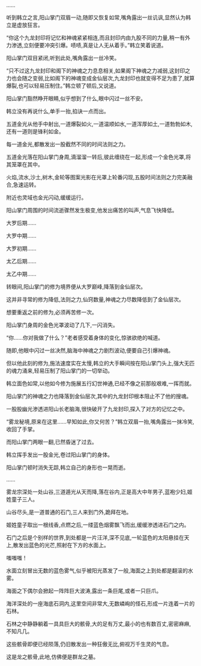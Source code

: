 
……

听到韩立之言,阳山掌门双眉一动,随即又恢复如常,嘴角露出一丝讥讽,显然认为韩立是虚放狂言。

“你这个九龙封印将记忆和神魂紧紧相连,而且封印内由九股不同的力量,稍一有外力渗透,立刻便要冲突引爆。啧啧,真是让人无从着手。”韩立笑着说道。

阳山掌门双目紧闭,听到此处,嘴角露出一丝冷笑。

“只不过这九龙封印和阁下的神魂之力息息相关,如果阁下神魂之力减弱,这封印之力也会随之变弱,比如阁下的神魂变成金仙层次,九龙封印也就变得不足为患了,就算爆裂,也可以轻易压制住。”韩立顿了顿后,又说道。

阳山掌门豁然睁开眼睛,似乎想到了什么,眼中闪过一丝不安。

韩立没有再说什么,单手一抬,掐诀一点而出。

五道金光从他手中射出,一道爆裂如火,一道温顺如水,一道浑厚如土,一道勃勃如木,还有一道则是锋利如金。

每一道金光,都散发出一股截然不同的时间法则之力。

五道金光落在阳山掌门身周,滴溜溜一转后,彼此缠绕在一起,形成一个金色光罩,将其笼罩在其中。

火焰,流水,沙土,树木,金轮等图案光影在光罩上轮番闪现,五股时间法则之力完美融合,急速运转。

附近也灵域也金光闪动,缓缓运行。

阳山掌门周围的时间流逝骤然发生极变,他发出痛苦的叫声,气息飞快降低。

大罗后期……

大罗中期……

大罗初期……

太乙后期……

太乙中期……

转眼间,阳山掌门的修为境界便从大罗巅峰,降落到金仙层次。

这并非寻常的修为降低,法则之力,仙窍数量,神魂之力尽数降低到了金仙层次。

想要重返之前的修为,必须再苦修一次。

阳山掌门身周的金色光罩波动了几下,一闪消失。

“你……你对我做了什么？”老者感受着身体的变化,惊骇欲绝的喊道。

随即,他眼中闪过一丝决然,脑海中神魂之力剧烈波动,便要自己引爆神魂。

但以他此刻的修为,施法速度实在太慢,韩立的大手瞬间按在阳山掌门头上,强大无匹的魂力涌来,轻易压制了阳山掌门的一切举动。

韩立面色如常,以他如今修为施展五行幻世神通,已经不像之前那般艰难,一挥而就。

阳山掌门的神魂之力也降落到金仙层次,其中的九龙封印根本阻止不了他的搜魂。

一股股幽光渗透进阳山长老脑海,很快破开了九龙封印,探入了对方的记忆之中。

“雾龙秘境,原来在这里……早知如此,你又何苦？”韩立双眉一抬,嘴角露出一抹冷笑,收回了手掌。

而阳山掌门两眼一翻,已然昏迷了过去。

韩立挥手发出一股金光,卷过阳山掌门的身体。

阳山掌门顿时消失无踪,韩立自己的身形也一晃而逝。

……

雾龙宗深处一处山谷,三道遁光从天而降,落在谷内,正是高大中年男子,蓝袍少妇,姬姓童子三人。

山谷尽头,是一道普通的石门,三人来到门外,跪拜在地。

姬姓童子取出一根线香,点燃之后,一缕蓝色烟雾飘飞而出,缓缓渗透进石门之内。

石门之后是个别样的世界,到处都是一片汪洋,深不见底,一轮蓝色的太阳悬挂在天上,散发出蓝色的光芒,照射在下方的水面上。

嗤嗤嗤！

水面立刻冒出无数的蓝色雾气,似乎被阳光蒸发了一般,海面之上到处都是翻滚的水雾。

海面之下偶尔会掀起一阵阵巨大波涛,露出一条巨尾,或者一只巨爪。

海洋深处的一座海底石洞内,这里空间非常大,无数嶙峋的怪石,形成一片连着一片的石林。

石林之中静静躺着一具具巨大的骸骨,大的足有万丈,最小的也有数百丈,密密麻麻,不知凡几。

这些骸骨即便已经陨落,仍旧散发出一种狂傲无比,俯视万千生灵的气息。

这是龙之骸骨,此地,仿佛便是群龙之墓。